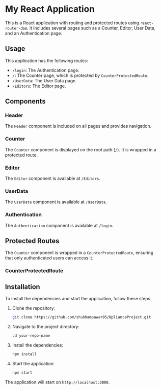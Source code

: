 # My React Application

This is a React application with routing and protected routes using `react-router-dom`. It includes several pages such as a Counter, Editor, User Data, and an Authentication page.




## Usage

This application has the following routes:

- `/login`: The Authentication page.
- `/`: The Counter page, which is protected by `CounterProtectedRoute`.
- `/UserData`: The User Data page.
- `/Editors`: The Editor page.

## Components

### Header

The `Header` component is included on all pages and provides navigation.

### Counter

The `Counter` component is displayed on the root path (`/`). It is wrapped in a protected route.

### Editor

The `Editor` component is available at `/Editors`.

### UserData

The `UserData` component is available at `/UserData`.

### Authentication

The `Authentication` component is available at `/login`.

## Protected Routes

The `Counter` component is wrapped in a `CounterProtectedRoute`, ensuring that only authenticated users can access it.

### CounterProtectedRoute

## Installation

To install the dependencies and start the application, follow these steps:

1. Clone the repository:
    ```sh
    git clone https://github.com/shubhampawar05/UplianceProject.git
    ```

2. Navigate to the project directory:
    ```sh
    cd your-repo-name
    ```

3. Install the dependencies:
    ```sh
    npm install
    ```

4. Start the application:
    ```sh
    npm start
    ```

The application will start on `http://localhost:3000`.
